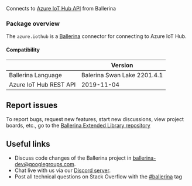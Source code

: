 Connects to [Azure IoT Hub API](https://azure.microsoft.com/en-us/services/iot-hub/) from Ballerina

### Package overview
The `azure.iothub` is a [Ballerina](https://ballerina.io/) connector for connecting to Azure IoT Hub.

#### Compatibility
|                               | Version                  |
|-------------------------------|--------------------------|
| Ballerina Language            | Balerina Swan Lake 2201.4.1|
| Azure IoT Hub REST API        | 2019-11-04               |

## Report issues
To report bugs, request new features, start new discussions, view project boards, etc., go to the [Ballerina Extended Library repository](https://github.com/ballerina-platform/ballerina-extended-library)

## Useful links
- Discuss code changes of the Ballerina project in [ballerina-dev@googlegroups.com](mailto:ballerina-dev@googlegroups.com).
- Chat live with us via our [Discord server](https://discord.gg/ballerinalang).
- Post all technical questions on Stack Overflow with the [#ballerina](https://stackoverflow.com/questions/tagged/ballerina) tag
